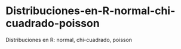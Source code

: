# Distribuciones-en-R-normal-chi-cuadrado-poisson
Distribuciones en R: normal, chi-cuadrado, poisson
